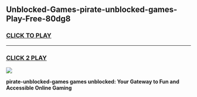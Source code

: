 
## Unblocked-Games-pirate-unblocked-games-Play-Free-80dg8
<h3>
<a href="https://premium76.site?title=pirate-unblocked-games&ref=10A">CLICK TO PLAY</a></h3>
<hr>

<h3>
<a href="https://premium76.site?title=pirate-unblocked-games&ref=10A">CLICK 2 PLAY</a>
  
</h3>

<a href="https://premium76.site?title=pirate-unblocked-games&ref=10A"><img src="https://clearcache.store/games.png"></a>


**pirate-unblocked-games games unblocked: Your Gateway to Fun and Accessible Online Gaming**
